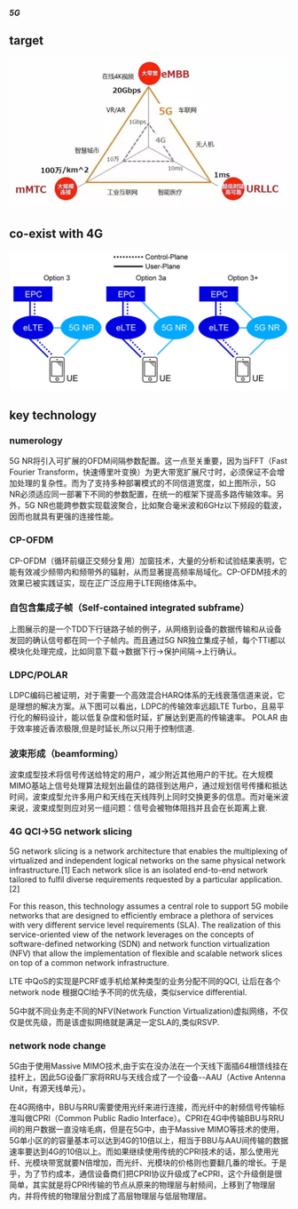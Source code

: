 ***5G*** 
## target
![tbd](scenarios.jpg)
## co-exist with 4G
![tbd](option_3x.jpg)
## key technology
### numerology
5G NR将引入可扩展的OFDM间隔参数配置。这一点至关重要，因为当FFT（Fast Fourier Transform，快速傅里叶变换）为更大带宽扩展尺寸时，必须保证不会增加处理的复杂性。而为了支持多种部署模式的不同信道宽度，如上图所示，5G NR必须适应同一部署下不同的参数配置，在统一的框架下提高多路传输效率。另外，5G NR也能跨参数实现载波聚合，比如聚合毫米波和6GHz以下频段的载波，因而也就具有更强的连接性能。

### CP-OFDM
CP-OFDM（循环前缀正交频分复用）加窗技术，大量的分析和试验结果表明，它能有效减少频带内和频带外的辐射，从而显著提高频率局域化。CP-OFDM技术的效果已被实践证实，现在正广泛应用于LTE网络体系中。

### 自包含集成子帧（Self-contained integrated subframe）
上图展示的是一个TDD下行链路子帧的例子，从网络到设备的数据传输和从设备发回的确认信号都在同一个子帧内。而且通过5G NR独立集成子帧，每个TTI都以模块化处理完成，比如同意下载→数据下行→保护间隔→上行确认。

### LDPC/POLAR
LDPC编码已被证明，对于需要一个高效混合HARQ体系的无线衰落信道来说，它是理想的解决方案。从下图可以看出，LDPC的传输效率远超LTE Turbo，且易平行化的解码设计，能以低复杂度和低时延，扩展达到更高的传输速率。
POLAR 由于效率接近香浓极限,但是时延长,所以只用于控制信道.

### 波束形成（beamforming）
波束成型技术将信号传送给特定的用户，减少附近其他用户的干扰。在大规模MIMO基站上信号处理算法规划出最佳的路径到达用户，通过规划信号传播和抵达时间，波束成型允许多用户和天线在天线阵列上同时交换更多的信息。而对毫米波来说，波束成型则应对另一组问题：信号会被物体阻挡并且会在长距离上衰.

### 4G QCI->5G network slicing
5G network slicing is a network architecture that enables the multiplexing of virtualized and independent logical networks on the same physical network infrastructure.[1] Each network slice is an isolated end-to-end network tailored to fulfil diverse requirements requested by a particular application.[2]

For this reason, this technology assumes a central role to support 5G mobile networks that are designed to efficiently embrace a plethora of services with very different service level requirements (SLA). The realization of this service-oriented view of the network leverages on the concepts of software-defined networking (SDN) and network function virtualization (NFV) that allow the implementation of flexible and scalable network slices on top of a common network infrastructure.

LTE 中QoS的实现是PCRF或手机给某种类型的业务分配不同的QCI, 让后在各个network node 根据QCI给予不同的优先级，类似service differential.

5G中就不同业务走不同的NFV(Network Function Virtualization)虚拟网络，不仅仅是优先级，而是该虚拟网络就是满足一定SLA的,类似RSVP.

### network node change

5G由于使用Massive MIMO技术,由于实在没办法在一个天线下面插64根馈线挂在挂杆上，因此5G设备厂家将RRU与天线合成了一个设备--AAU（Active Antenna Unit，有源天线单元）。

在4G网络中，BBU与RRU需要使用光纤来进行连接，而光纤中的射频信号传输标准叫做CPRI（Common Public Radio Interface）。CPRI在4G中传输BBU与RRU间的用户数据一直没啥毛病，但是在5G中，由于Massive MIMO等技术的使用，5G单小区的的容量基本可以达到4G的10倍以上，相当于BBU与AAU间传输的数据速率要达到4G的10倍以上。而如果继续使用传统的CPRI技术的话，那么使用光纤、光模块带宽就要N倍增加，而光纤、光模块的价格则也要翻几番的增长。于是乎，为了节约成本，通信设备商们把CPRI协议升级成了eCPRI，这个升级倒是很简单，其实就是将CPRI传输的节点从原来的物理层与射频间，上移到了物理层内，并将传统的物理层分割成了高层物理层与低层物理层。
